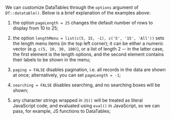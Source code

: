 We can customize DataTables through the `options` argument of
`DT::datatable()`. Below is a brief explanation of the examples
above:

1. the option `pageLength = 25` changes the default number of rows to
  display from 10 to 25;

1. the option `lengthMenu = list(c(5, 15, -1), c('5', '15', 'All'))` sets
  the length menu items (in the top left corner); it can be either a numeric
  vector (e.g. `c(5, 10, 30, 100)`), or a list of length 2 -- in the latter
  case, the first element is the length options, and the second element
  contains their labels to be shown in the menu;

1. `paging = FALSE` disables pagination, i.e. all records in the data are
  shown at once; alternatively, you can set `pageLength = -1`;

1. `searching = FALSE` disables searching, and no searching boxes will be shown;

1. any character strings wrapped in `JS()` will be treated as literal JavaScript
  code, and evaluated using `eval()` in JavaScript, so we can pass, for
  example, JS functions to DataTables;
